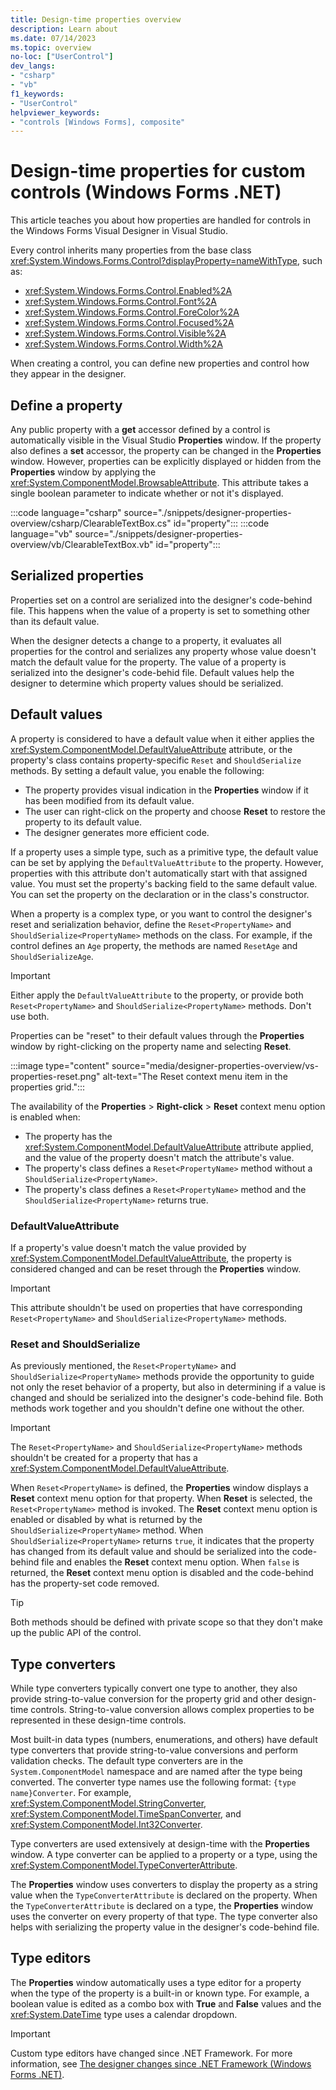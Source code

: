 ```yaml
---
title: Design-time properties overview
description: Learn about
ms.date: 07/14/2023
ms.topic: overview
no-loc: ["UserControl"]
dev_langs:
- "csharp"
- "vb"
f1_keywords: 
- "UserControl"
helpviewer_keywords: 
- "controls [Windows Forms], composite"
---
```


# Design-time properties for custom controls (Windows Forms .NET)

This article teaches you about how properties are handled for controls in the Windows Forms Visual Designer in Visual Studio.

Every control inherits many properties from the base class <xref:System.Windows.Forms.Control?displayProperty=nameWithType>, such as:

- <xref:System.Windows.Forms.Control.Enabled%2A>
- <xref:System.Windows.Forms.Control.Font%2A>
- <xref:System.Windows.Forms.Control.ForeColor%2A>
- <xref:System.Windows.Forms.Control.Focused%2A>
- <xref:System.Windows.Forms.Control.Visible%2A>
- <xref:System.Windows.Forms.Control.Width%2A>

When creating a control, you can define new properties and control how they appear in the designer.

## Define a property

Any public property with a **get** accessor defined by a control is automatically visible in the Visual Studio **Properties** window. If the property also defines a **set** accessor, the property can be changed in the **Properties** window. However, properties can be explicitly displayed or hidden from the **Properties** window by applying the <xref:System.ComponentModel.BrowsableAttribute>. This attribute takes a single boolean parameter to indicate whether or not it's displayed.

:::code language="csharp" source="./snippets/designer-properties-overview/csharp/ClearableTextBox.cs" id="property":::
:::code language="vb" source="./snippets/designer-properties-overview/vb/ClearableTextBox.vb" id="property":::

## Serialized properties

Properties set on a control are serialized into the designer's code-behind file. This happens when the value of a property is set to something other than its default value.

When the designer detects a change to a property, it evaluates all properties for the control and serializes any property whose value doesn't match the default value for the property. The value of a property is serialized into the designer's code-behid file. Default values help the designer to determine which property values should be serialized.

## Default values

A property is considered to have a default value when it either applies the <xref:System.ComponentModel.DefaultValueAttribute> attribute, or the property's class contains property-specific `Reset` and `ShouldSerialize` methods. By setting a default value, you enable the following:

- The property provides visual indication in the **Properties** window if it has been modified from its default value.
- The user can right-click on the property and choose **Reset** to restore the property to its default value.
- The designer generates more efficient code.

If a property uses a simple type, such as a primitive type, the default value can be set by applying the `DefaultValueAttribute` to the property. However, properties with this attribute don't automatically start with that assigned value. You must set the property's backing field to the same default value. You can set the property on the declaration or in the class's constructor.

When a property is a complex type, or you want to control the designer's reset and serialization behavior, define the `Reset<PropertyName>` and `ShouldSerialize<PropertyName>` methods on the class. For example, if the control defines an `Age` property, the methods are named `ResetAge` and `ShouldSerializeAge`.

> [!IMPORTANT]
> Either apply the `DefaultValueAttribute` to the property, or provide both `Reset<PropertyName>` and `ShouldSerialize<PropertyName>` methods. Don't use both.

Properties can be "reset" to their default values through the **Properties** window by right-clicking on the property name and selecting **Reset**.

:::image type="content" source="media/designer-properties-overview/vs-properties-reset.png" alt-text="The Reset context menu item in the properties grid.":::

The availability of the **Properties** > **Right-click** > **Reset** context menu option is enabled when:

- The property has the <xref:System.ComponentModel.DefaultValueAttribute> attribute applied, and the value of the property doesn't match the attribute's value.
- The property's class defines a `Reset<PropertyName>` method without a `ShouldSerialize<PropertyName>`.
- The property's class defines a `Reset<PropertyName>` method and the `ShouldSerialize<PropertyName>` returns true.

### DefaultValueAttribute

If a property's value doesn't match the value provided by <xref:System.ComponentModel.DefaultValueAttribute>, the property is considered changed and can be reset through the **Properties** window.

> [!IMPORTANT]
> This attribute shouldn't be used on properties that have corresponding `Reset<PropertyName>` and `ShouldSerialize<PropertyName>` methods.

### Reset and ShouldSerialize

As previously mentioned, the `Reset<PropertyName>` and `ShouldSerialize<PropertyName>` methods provide the opportunity to guide not only the reset behavior of a property, but also in determining if a value is changed and should be serialized into the designer's code-behind file. Both methods work together and you shouldn't define one without the other.

> [!IMPORTANT]
> The `Reset<PropertyName>` and `ShouldSerialize<PropertyName>` methods shouldn't be created for a property that has a <xref:System.ComponentModel.DefaultValueAttribute>.

When `Reset<PropertyName>` is defined, the **Properties** window displays a **Reset** context menu option for that property. When **Reset** is selected, the `Reset<PropertyName>` method is invoked. The **Reset** context menu option is enabled or disabled by what is returned by the `ShouldSerialize<PropertyName>` method. When `ShouldSerialize<PropertyName>` returns `true`, it indicates that the property has changed from its default value and should be serialized into the code-behind file and enables the **Reset** context menu option. When `false` is returned, the **Reset** context menu option is disabled and the code-behind has the property-set code removed.

> [!TIP]
> Both methods should be defined with private scope so that they don't make up the public API of the control.

## Type converters

While type converters typically convert one type to another, they also provide string-to-value conversion for the property grid and other design-time controls. String-to-value conversion allows complex properties to be represented in these design-time controls.

Most built-in data types (numbers, enumerations, and others) have default type converters that provide string-to-value conversions and perform validation checks. The default type converters are in the `System.ComponentModel` namespace and are named after the type being converted. The converter type names use the following format: `{type name}Converter`. For example, <xref:System.ComponentModel.StringConverter>, <xref:System.ComponentModel.TimeSpanConverter>, and <xref:System.ComponentModel.Int32Converter>.

Type converters are used extensively at design-time with the **Properties** window. A type converter can be applied to a property or a type, using the <xref:System.ComponentModel.TypeConverterAttribute>.

The **Properties** window uses converters to display the property as a string value when the `TypeConverterAttribute` is declared on the property. When the `TypeConverterAttribute` is declared on a type, the **Properties** window uses the converter on every property of that type. The type converter also helps with serializing the property value in the designer's code-behind file.

<!--

Example is available at https://learn.microsoft.com/en-us/previous-versions/visualstudio/visual-studio-2013/ayybcxe5(v=vs.120)#type-converters-that-provide-a-list-of-standard-values-to-a-properties-window

This should be converted into examples

-->

## Type editors

The **Properties** window automatically uses a type editor for a property when the type of the property is a built-in or known type. For example, a boolean value is edited as a combo box with **True** and **False** values and the <xref:System.DateTime> type uses a calendar dropdown.

> [!IMPORTANT]
> Custom type editors have changed since .NET Framework. For more information, see [The designer changes since .NET Framework (Windows Forms .NET)](designer-differences-framework.md).
